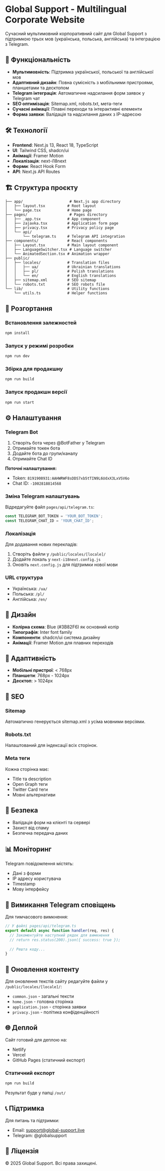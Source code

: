 # Global Support - Multilingual Corporate Website

Сучасний мультимовний корпоративний сайт для Global Support з підтримкою трьох мов (українська, польська, англійська) та інтеграцією з Telegram.

## 🚀 Функціональність

- **Мультимовність**: Підтримка української, польської та англійської мов
- **Адаптивний дизайн**: Повна сумісність з мобільними пристроями, планшетами та десктопом
- **Telegram інтеграція**: Автоматичне надсилання форм заявок у Telegram чат
- **SEO оптимізація**: Sitemap.xml, robots.txt, мета-теги
- **Сучасні анімації**: Плавні переходи та інтерактивні елементи
- **Форма заявки**: Валідація та надсилання даних з IP-адресою

## 🛠 Технології

- **Frontend**: Next.js 13, React 18, TypeScript
- **UI**: Tailwind CSS, shadcn/ui
- **Анімації**: Framer Motion
- **Локалізація**: next-i18next
- **Форми**: React Hook Form
- **API**: Next.js API Routes

## 🏗 Структура проєкту

```
├── app/                     # Next.js app directory
│   ├── layout.tsx          # Root layout
│   └── page.tsx            # Home page
├── pages/                   # Pages directory
│   ├── _app.tsx            # App component
│   ├── zajavka.tsx         # Application form page
│   ├── privacy.tsx         # Privacy policy page
│   └── api/
│       └── telegram.ts     # Telegram API integration
├── components/             # React components
│   ├── Layout.tsx          # Main layout component
│   ├── LanguageSwitcher.tsx # Language switcher
│   └── AnimatedSection.tsx # Animation wrapper
├── public/
│   ├── locales/            # Translation files
│   │   ├── ua/             # Ukrainian translations
│   │   ├── pl/             # Polish translations
│   │   └── en/             # English translations
│   ├── sitemap.xml         # SEO sitemap
│   └── robots.txt          # SEO robots file
└── lib/                    # Utility functions
    └── utils.ts            # Helper functions
```

## 🚀 Розгортання

### Встановлення залежностей

```bash
npm install
```

### Запуск у режимі розробки

```bash
npm run dev
```

### Збірка для продакшну

```bash
npm run build
```

### Запуск продакшн версії

```bash
npm run start
```

## ⚙️ Налаштування

### Telegram Bot

1. Створіть бота через @BotFather у Telegram
2. Отримайте токен бота
3. Додайте бота до групи/каналу
4. Отримайте Chat ID

**Поточні налаштування:**
- Token: `8191908931:AAHWRWF8sDDS7xb5tTIN9L6UdxX3LxVSV6o`
- Chat ID: `-1002818814568`

### Зміна Telegram налаштувань

Відредагуйте файл `pages/api/telegram.ts`:

```typescript
const TELEGRAM_BOT_TOKEN = 'YOUR_BOT_TOKEN';
const TELEGRAM_CHAT_ID = 'YOUR_CHAT_ID';
```

### Локалізація

Для додавання нових перекладів:

1. Створіть файли у `/public/locales/[locale]/`
2. Додайте локаль у `next-i18next.config.js`
3. Оновіть `next.config.js` для підтримки нової мови

### URL структура

- Українська: `/ua/`
- Польська: `/pl/`
- Англійська: `/en/`

## 🎨 Дизайн

- **Колірна схема**: Blue (#3B82F6) як основний колір
- **Типографія**: Inter font family
- **Компоненти**: shadcn/ui система дизайну
- **Анімації**: Framer Motion для плавних переходів

## 📱 Адаптивність

- **Мобільні пристрої**: < 768px
- **Планшети**: 768px - 1024px
- **Десктоп**: > 1024px

## 🔧 SEO

### Sitemap
Автоматично генерується sitemap.xml з усіма мовними версіями.

### Robots.txt
Налаштований для індексації всіх сторінок.

### Meta теги
Кожна сторінка має:
- Title та description
- Open Graph теги
- Twitter Card теги
- Мовні альтернативи

## 🔐 Безпека

- Валідація форм на клієнті та сервері
- Захист від спаму
- Безпечна передача даних

## 📊 Моніторинг

Telegram повідомлення містять:
- Дані з форми
- IP адресу користувача
- Timestamp
- Мову інтерфейсу

## 🚨 Вимикання Telegram сповіщень

Для тимчасового вимкнення:

```typescript
// У файлі pages/api/telegram.ts
export default async function handler(req, res) {
  // Закоментуйте наступний рядок для вимкнення
  // return res.status(200).json({ success: true });
  
  // Решта коду...
}
```

## 📝 Оновлення контенту

Для оновлення текстів сайту редагуйте файли у `/public/locales/[locale]/`:

- `common.json` - загальні тексти
- `home.json` - головна сторінка
- `application.json` - сторінка заявки
- `privacy.json` - політика конфіденційності

## 🌐 Деплой

Сайт готовий для деплою на:
- Netlify
- Vercel
- GitHub Pages (статичний експорт)

### Статичний експорт

```bash
npm run build
```

Результат буде у папці `/out/`

## 📞 Підтримка

Для питань та підтримки:
- Email: support@global-support.live
- Telegram: @globalsupport

## 📄 Ліцензія

© 2025 Global Support. Всі права захищені.